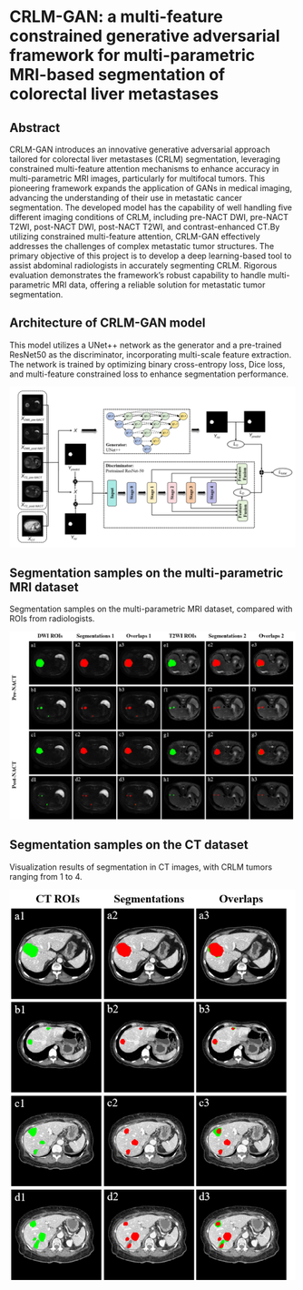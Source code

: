 # CRLM-GAN: a multi-feature constrained generative adversarial framework for multi-parametric MRI-based segmentation of colorectal liver metastases 
## Abstract
CRLM-GAN introduces an innovative generative adversarial approach tailored for colorectal liver metastases (CRLM) segmentation, leveraging constrained multi-feature attention mechanisms to enhance accuracy in multi-parametric MRI images, particularly for multifocal tumors. This pioneering framework expands the application of GANs in medical imaging, advancing the understanding of their use in metastatic cancer segmentation. The developed model has the capability of well handling five different imaging conditions of CRLM, including pre-NACT DWI, pre-NACT T2WI, post-NACT DWI, post-NACT T2WI, and contrast-enhanced CT.By utilizing constrained multi-feature attention, CRLM-GAN effectively addresses the challenges of complex metastatic tumor structures. The primary objective of this project is to develop a deep learning-based tool to assist abdominal radiologists in accurately segmenting CRLM. Rigorous evaluation demonstrates the framework’s robust capability to handle multi-parametric MRI data, offering a reliable solution for metastatic tumor segmentation.
## Architecture of CRLM-GAN model 
This model utilizes a UNet++ network as the generator and a pre-trained ResNet50 as the discriminator, incorporating multi-scale feature extraction. The network is trained by optimizing binary cross-entropy loss, Dice loss, and multi-feature constrained loss to enhance segmentation performance.

<img src="https://github.com/Xuezai-wq/CRLM-GAN/blob/main/figure2.png">

## Segmentation samples on the multi-parametric MRI dataset
Segmentation samples on the multi-parametric MRI dataset, compared with ROIs from radiologists.

<img src="https://github.com/Xuezai-wq/CRLM-GAN/blob/main/figure3.png">

## Segmentation samples on the CT dataset
Visualization results of segmentation in CT images, with CRLM tumors ranging from 1 to 4.

<img src="https://github.com/Xuezai-wq/CRLM-GAN/blob/main/figure4.png">
